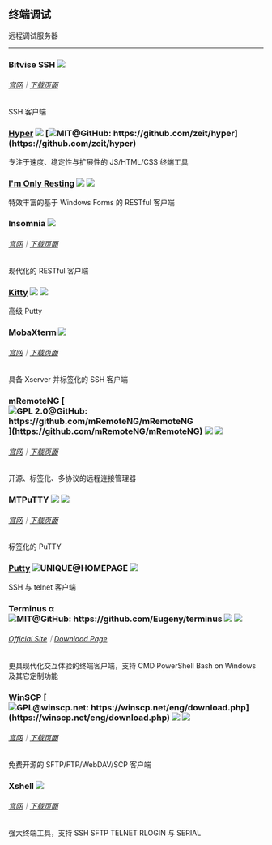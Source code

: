 ## 终端调试

远程调试服务器

---

### Bitvise SSH ![](../assets/united-states.png)

###### [官网](https://www.bitvise.com/index)｜[下载页面](https://www.bitvise.com/download-area)

SSH 客户端

### [Hyper](https://hyper.is) ![](../assets/united-states.png) [![](../assets/open-source-icon.png "MIT@GitHub: https://github.com/zeit/hyper")](https://github.com/zeit/hyper)

专注于速度、稳定性与扩展性的 JS/HTML/CSS 终端工具
### [I'm Only Resting](http://www.swensensoftware.com/im-only-resting) ![](../assets/united-states.png) ![](../assets/usb.png)

特效丰富的基于 Windows Forms 的 RESTful 客户端

### Insomnia ![](../assets/united-states.png)

###### [官网](https://insomnia.rest/)｜[下载页面](https://insomnia.rest/download/#windows)

现代化的 RESTful 客户端

### [Kitty](http://www.9bis.net/kitty/) ![](../assets/united-states.png) ![](../assets/usb.png)

高级 Putty

### MobaXterm ![](../assets/earth-globe.png)

###### [官网](http://mobaxterm.mobatek.net/)｜[下载页面](http://mobaxterm.mobatek.net/download-home-edition.html)

具备 Xserver 并标签化的 SSH 客户端

### mRemoteNG [![](../assets/open-source-icon.png "GPL 2.0@GitHub: https://github.com/mRemoteNG/mRemoteNG")](https://github.com/mRemoteNG/mRemoteNG) ![](../assets/earth-globe.png) ![](../assets/usb.png)

###### [官网](https://mremoteng.org/)｜[下载页面](https://mremoteng.org/download)

开源、标签化、多协议的远程连接管理器

### MTPuTTY ![](../assets/united-states.png) ![](../assets/usb.png)

###### [官网](http://ttyplus.com/multi-tabbed-putty/)｜[下载页面](http://ttyplus.com/downloads.html)

标签化的 PuTTY

### [Putty](http://www.chiark.greenend.org.uk/~sgtatham/putty/download.html) ![](../assets/open-source-icon.png "UNIQUE@HOMEPAGE") ![](../assets/united-states.png)

SSH 与 telnet 客户端

### Terminus α ![](../assets/open-source-icon.png "MIT@GitHub: https://github.com/Eugeny/terminus") ![](../assets/united-states.png) ![](../assets/multi_platform.png)

###### [Official Site](https://eugeny.github.io/terminus/)｜[Download Page](https://github.com/Eugeny/terminus/releases/latest)

更具现代化交互体验的终端客户端，支持 CMD PowerShell Bash on Windows 及其它定制功能

### WinSCP [![](../assets/open-source-icon.png "GPL@winscp.net: https://winscp.net/eng/download.php")](https://winscp.net/eng/download.php) ![](../assets/earth-globe.png) ![](../assets/usb.png)

###### [官网](https://winscp.net/eng/docs/lang:chs)｜[下载页面](https://winscp.net/eng/docs/lang:chs#%E4%B8%8B%E8%BD%BD)

免费开源的 SFTP/FTP/WebDAV/SCP 客户端

### Xshell ![](../assets/earth-globe.png)

###### [官网](http://www.netsarang.com/products/xsh_overview.html)｜[下载页面](http://www.netsarang.com/download/down_xsh5.html)

强大终端工具，支持 SSH SFTP TELNET RLOGIN 与 SERIAL
